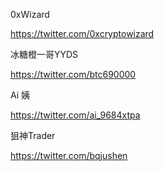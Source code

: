 
0xWizard

https://twitter.com/0xcryptowizard

冰糖橙一哥YYDS

https://twitter.com/btc690000

Ai 姨

https://twitter.com/ai_9684xtpa

狙神Trader

https://twitter.com/bqjushen

